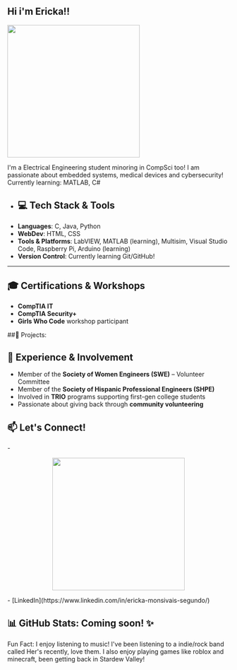 ## Hi i'm Ericka!!

<img src="https://user-images.githubusercontent.com/74038190/236119160-976a0405-caa7-470c-9356-16d43402ea0a.gif" width="300">

I'm a Electrical Engineering student minoring in CompSci too!
I am passionate about embedded systems, medical devices and cybersecurity!  
Currently learning: MATLAB, C#


- ## 💻 Tech Stack & Tools
- **Languages**: C, Java, Python
- **WebDev**: HTML, CSS
- **Tools & Platforms**: LabVIEW, MATLAB (learning), Multisim, Visual Studio Code, Raspberry Pi, Arduino (learning)
- **Version Control**: Currently learning Git/GitHub!

---

## 🎓 Certifications & Workshops
- **CompTIA IT**
- **CompTIA Security+**
- **Girls Who Code** workshop participant

##🚀 Projects:

## 💼 Experience & Involvement
- Member of the **Society of Women Engineers (SWE)** – Volunteer Committee
- Member of the **Society of Hispanic Professional Engineers (SHPE)**
- Involved in **TRIO** programs supporting first-gen college students
- Passionate about giving back through **community volunteering**


## 📫 Let's Connect!
-<div align="center">
  <img src="https://user-images.githubusercontent.com/74038190/235294012-0a55e343-37ad-4b0f-924f-c8431d9d2483.gif" width="300">
</div>
- [LinkedIn](https://www.linkedin.com/in/ericka-monsivais-segundo/)

## 📊 GitHub Stats: Coming soon! ✨ 

Fun Fact: I enjoy listening to music! I've been listening to a indie/rock band called Her's recently, love them. I also enjoy playing games like roblox and minecraft, been getting back in Stardew Valley!


